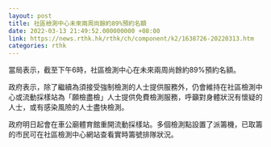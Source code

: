 ```yaml
---
layout: post
title: 社區檢測中心未來兩周尚餘約89%預約名額
date: 2022-03-13 21:49:52.000000000 +08:00
link: https://news.rthk.hk/rthk/ch/component/k2/1638726-20220313.htm
categories: rthk
---
```


當局表示，截至下午6時，社區檢測中心在未來兩周尚餘約89%預約名額。

政府表示，除了繼續為須接受強制檢測的人士提供服務外，仍會維持在社區檢測中心或流動採樣站為「願檢盡檢」人士提供免費檢測服務，呼籲對身體狀況有懷疑的人士，或有感染風險的人士盡快檢測。

政府明日起會在車公廟體育館重開流動採樣站。多個檢測點設置了派籌機，已取籌的市民可在社區檢測中心網站查看實時籌號排隊狀況。
